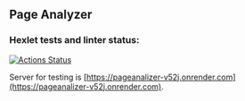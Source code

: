 ## Page Analyzer

### Hexlet tests and linter status:
[![Actions Status](https://github.com/vladimirbazhanov/python-project-83/workflows/hexlet-check/badge.svg)](https://github.com/vladimirbazhanov/python-project-83/actions)
 
Server for testing is [https://pageanalizer-v52j.onrender.com](https://pageanalizer-v52j.onrender.com).
